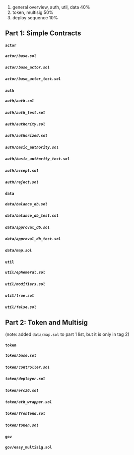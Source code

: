 1) general overview, auth, util, data  40%
2) token, multisig  50%
3) deploy sequence  10%

Part 1: Simple Contracts
---
#### `actor`
##### `actor/base.sol`
##### `actor/base_actor.sol`
##### `actor/base_actor_test.sol`

#### `auth`
##### `auth/auth.sol`
##### `auth/auth_test.sol`
##### `auth/authority.sol`
##### `auth/authorized.sol`
##### `auth/basic_authority.sol`
##### `auth/basic_authority_test.sol`
##### `auth/accept.sol`
##### `auth/reject.sol`

#### `data`
##### `data/balance_db.sol`
##### `data/balance_db_test.sol`
##### `data/approval_db.sol`
##### `data/approval_db_test.sol`
##### `data/map.sol`

#### `util`
##### `util/ephemeral.sol`
##### `util/modifiers.sol`
##### `util/true.sol`
##### `util/false.sol`

Part 2: Token and Multisig
---

(note: added `data/map.sol` to part 1 list, but it is only in tag 2)

#### `token`
##### `token/base.sol`
##### `token/controller.sol`
##### `token/deployer.sol`
##### `token/erc20.sol`
##### `token/eth_wrapper.sol`
##### `token/frontend.sol`
##### `token/token.sol`

#### `gov`
#### `gov/easy_multisig.sol`
